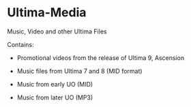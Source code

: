 # Ultima-Media
Music, Video and other Ultima Files

Contains:

* Promotional videos from the release of Ultima 9, Ascension

* Music files from Ultima 7 and 8 (MID format)

* Music from early UO (MID)

* Music from later UO (MP3)

